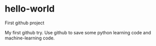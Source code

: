 # hello-world
First github project

My first github try.
Use github to save some python learning code and machine-learning code.
